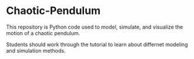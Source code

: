 # Chaotic-Pendulum

This repository is Python code used to model, simulate, and visualize the motion of a chaotic pendulum.

Students should work through the tutorial to learn about differnet modeling and simulation methods.
